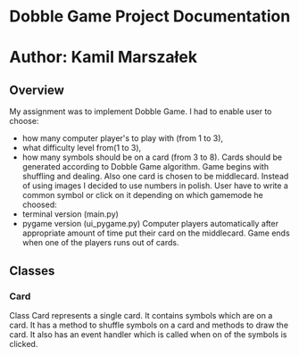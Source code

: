 # Dobble Game Project Documentation
# Author: Kamil Marszałek

## Overview
My assignment was to implement Dobble Game. I had to enable user to choose:
* how many computer player's to play with (from 1 to 3), 
* what difficulty level from(1 to 3),
* how many symbols should be on a card (from 3 to 8).
Cards should be generated according to Dobble Game algorithm.
Game begins with shuffling and dealing.
Also one card is chosen to be middlecard.
Instead of using images I decided to use numbers in polish.
User have to write a common symbol or click on it depending on which gamemode he choosed:
* terminal version (main.py)
* pygame version (ui_pygame.py)
Computer players automatically after appropriate amount of time put their card on the middlecard.
Game ends when one of the players runs out of cards.

## Classes

### Card
Class Card represents a single card. It contains symbols which are on a card. It has a method to shuffle symbols on a card and methods to draw the card.
It also has an event handler which is called when on of the symbols is clicked.


